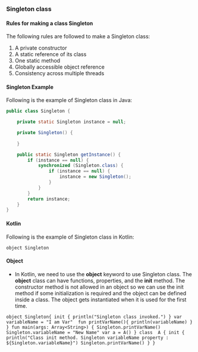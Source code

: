 ### Singleton class
#### Rules for making a class Singleton
The following rules are followed to make a Singleton class:
1.  A private constructor
2.  A static reference of its class
3.  One static method
4.  Globally accessible object reference
5.  Consistency across multiple threads

#### Singleton Example
Following is the example of Singleton class in Java:
```java
public class Singleton {

    private static Singleton instance = null;

    private Singleton() {
        
    }

    public static Singleton getInstance() {
        if (instance == null) {
            synchronized (Singleton.class) {
                if (instance == null) {
                    instance = new Singleton();
                }
            }
        }
        return instance;
    }
}
```
#### Kotlin
Following is the example of Singleton class in Kotlin:
```
object Singleton
```
#### Object
- In Kotlin, we need to use the **object** keyword to use Singleton class. The **object** class can have functions, properties, and the **init** method. The constructor method is not allowed in an object so we can use the init method if some initialization is required and the object can be defined inside a class. The object gets instantiated when it is used for the first time.
```
object Singleton{ init { println("Singleton class invoked.") } var variableName = "I am Var"  fun printVarName(){ println(variableName) } } fun main(args: Array<String>) { Singleton.printVarName() Singleton.variableName = "New Name" var a = A() } class  A { init { println("Class init method. Singleton variableName property : ${Singleton.variableName}") Singleton.printVarName() } }
```

<!--stackedit_data:
eyJoaXN0b3J5IjpbLTExMTM0ODM0MjNdfQ==
-->